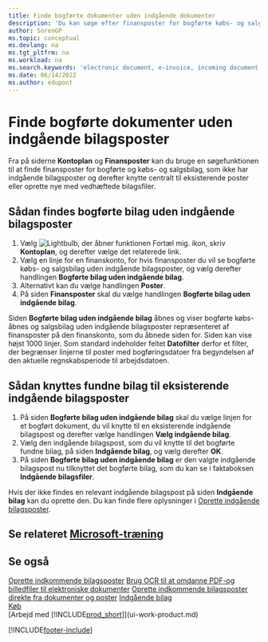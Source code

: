 ```yaml
---
title: Finde bogførte dokumenter uden indgående dokumenter
description: 'Du kan søge efter finansposter for bogførte købs- og salgsdokumenter, der ikke har indgående elektroniske dokumenter, f.eks. importerede fakturaer.'
author: SorenGP
ms.topic: conceptual
ms.devlang: na
ms.tgt_pltfrm: na
ms.workload: na
ms.search.keywords: 'electronic document, e-invoice, incoming document, OCR, ecommerce, document exchange, import invoice'
ms.date: 06/14/2022
ms.author: edupont
---
```

# <a name="find-posted-documents-without-incoming-document-records" />Finde bogførte dokumenter uden indgående bilagsposter

Fra på siderne **Kontoplan** og **Finansposter** kan du bruge en søgefunktionen til at finde finansposter for bogførte og købs- og salgsbilag, som ikke har indgående bilagsposter og derefter knytte centralt til eksisterende poster eller oprette nye med vedhæftede bilagsfiler.

## <a name="to-find-posted-documents-without-incoming-document-records" />Sådan findes bogførte bilag uden indgående bilagsposter

1. Vælg ![Lightbulb, der åbner funktionen Fortæl mig.](media/ui-search/search_small.png "Fortæl mig, hvad du vil foretage dig") ikon, skriv **Kontoplan**, og derefter vælge det relaterede link.
2. Vælg en linje for en finanskonto, for hvis finansposter du vil se bogførte købs- og salgsbilag uden indgående bilagsposter, og vælg derefter handlingen **Bogførte bilag uden indgående bilag**.
3. Alternativt kan du vælge handlingen **Poster**.
4. På siden **Finansposter** skal du vælge handlingen **Bogførte bilag uden indgående bilag**.

Siden **Bogførte bilag uden indgående bilag** åbnes og viser bogførte købs- åbnes og salgsbilag uden indgående bilagsposter repræsenteret af finansposter på den finanskonto, som du åbnede siden for. Siden kan vise højst 1000 linjer. Som standard indeholder feltet **Datofilter** derfor et filter, der begrænser linjerne til poster med bogføringsdatoer fra begyndelsen af den aktuelle regnskabsperiode til arbejdsdatoen.

## <a name="to-connect-found-documents-to-existing-incoming-document-records" />Sådan knyttes fundne bilag til eksisterende indgående bilagsposter

1. På siden **Bogførte bilag uden indgående bilag** skal du vælge linjen for et bogført dokument, du vil knytte til en eksisterende indgående bilagspost og derefter vælge handlingen **Vælg indgående bilag**.
2. Vælg den indgående bilagspost, som du vil knytte til det bogførte fundne bilag, på siden **Indgående bilag**, og vælg derefter **OK**.
3. På siden **Bogførte bilag uden indgående bilag** er den valgte indgående bilagspost nu tilknyttet det bogførte bilag, som du kan se i faktaboksen **Indgående bilagsfiler**.

Hvis der ikke findes en relevant indgående bilagspost på siden **Indgående bilag** kan du oprette den. Du kan finde flere oplysninger i [Oprette indgående bilagsposter](across-how-create-income-document-records.md).

## <a name="see-related-microsoft-training" />Se relateret [Microsoft-træning](/training/modules/incoming-documents-dynamics-365-business-central/)

## <a name="see-also" />Se også

[Oprette indkommende bilagsposter](across-how-create-income-document-records.md)
[Brug OCR til at omdanne PDF-og billedfiler til elektroniske dokumenter](across-how-use-ocr-pdf-images-files.md)
[Oprette indkommende bilagsposter direkte fra dokumenter og poster](across-how-connect-disconnect-income-document-records.md)
[Indgående bilag](across-income-documents.md)  
[Køb](purchasing-manage-purchasing.md)  
[Arbejd med [!INCLUDE[prod_short](includes/prod_short.md)]](ui-work-product.md)


[!INCLUDE[footer-include](includes/footer-banner.md)]
